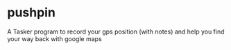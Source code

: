 pushpin
=======

A Tasker program to record your gps position (with notes) and help you find your way back with google maps